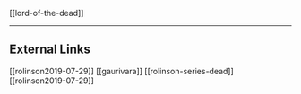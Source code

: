 [[lord-of-the-dead]]


---

## External Links
[[rolinson2019-07-29]] [[gaurivara]]
[[rolinson-series-dead]]
[[rolinson2019-07-29]]
